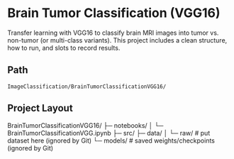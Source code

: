 # Brain Tumor Classification (VGG16)

Transfer learning with VGG16 to classify brain MRI images into tumor vs. non-tumor (or multi-class variants). This project includes a clean structure, how to run, and slots to record results.

## Path
`ImageClassification/BrainTumorClassificationVGG16/`

## Project Layout
BrainTumorClassificationVGG16/
├─ notebooks/
│ └─ BrainTumorClassificationVGG.ipynb
├─ src/
├─ data/
│ └─ raw/ # put dataset here (ignored by Git)
└─ models/ # saved weights/checkpoints (ignored by Git)
